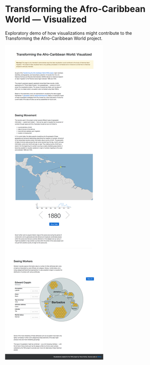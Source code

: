 # Transforming the Afro-Caribbean World &mdash; Visualized
Exploratory demo of how visualizations might contribute to the Transforming the Afro-Caribbean World project.

![screenshot](screenshot.png)
